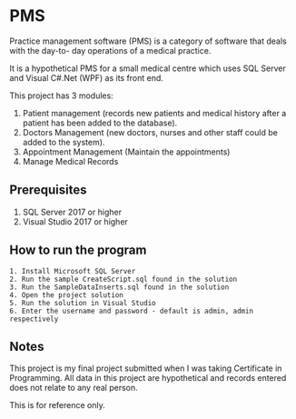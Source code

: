 # PMS

Practice management software (PMS) is a category of software that deals with the day-to- day operations of a medical practice.

It is a hypothetical PMS for a small medical centre which uses SQL Server and Visual C#.Net (WPF) as its front end.

This project has 3 modules:
1. Patient management (records new patients and medical history after a patient has been added to the database).
2. Doctors Management (new doctors, nurses and other staff could be added to the system).
3. Appointment Management (Maintain the appointments)
4. Manage Medical Records

## Prerequisites
1. SQL Server 2017 or higher
2. Visual Studio 2017 or higher

## How to run the program

```
1. Install Microsoft SQL Server
2. Run the sample CreateScript.sql found in the solution
3. Run the SampleDataInserts.sql found in the solution
4. Open the project solution
5. Run the solution in Visual Studio
6. Enter the username and password - default is admin, admin respectively

```

## Notes
This project is my final project submitted when I was taking Certificate in Programming. All data in this project are hypothetical and records entered does not relate to any real person.

This is for reference only. 

